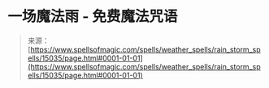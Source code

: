 <!--yml

category: 未分类

date: 2024-06-12 18:54:15

-->

# 一场魔法雨 - 免费魔法咒语

> 来源：[https://www.spellsofmagic.com/spells/weather_spells/rain_storm_spells/15035/page.html#0001-01-01](https://www.spellsofmagic.com/spells/weather_spells/rain_storm_spells/15035/page.html#0001-01-01)
